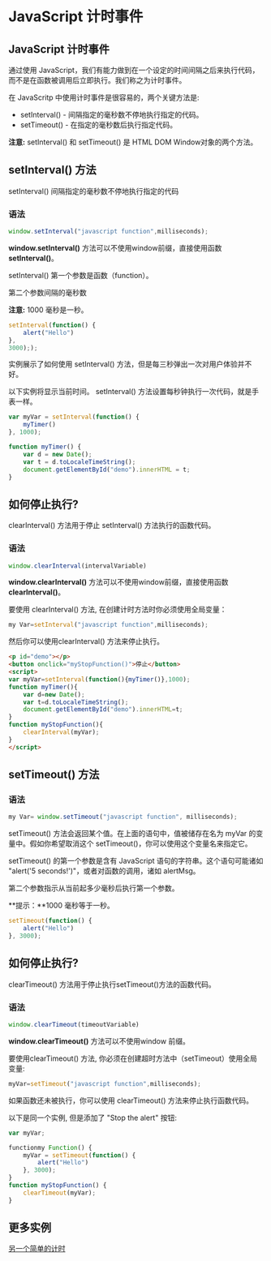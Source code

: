# JavaScript 计时事件

## JavaScript 计时事件

通过使用 JavaScript，我们有能力做到在一个设定的时间间隔之后来执行代码，而不是在函数被调用后立即执行。我们称之为计时事件。

在 JavaScritp 中使用计时事件是很容易的，两个关键方法是:

- setInterval() - 间隔指定的毫秒数不停地执行指定的代码。
- setTimeout() -  在指定的毫秒数后执行指定代码。

**注意:** setInterval() 和 setTimeout() 是 HTML DOM Window对象的两个方法。

## setInterval() 方法

 setInterval() 间隔指定的毫秒数不停地执行指定的代码

### 语法

```javascript
window.setInterval("javascript function",milliseconds);
```

**window.setInterval()** 方法可以不使用window前缀，直接使用函数**setInterval()**。

setInterval() 第一个参数是函数（function）。

第二个参数间隔的毫秒数

**注意:** 1000 毫秒是一秒。

<!--sec data-title="每三秒弹出 &quot;hello&quot;" data-filename="js_setinterval1" ces-->
```javascript
setInterval(function() {
    alert("Hello")
},
3000););
```
<!--endsec-->

实例展示了如何使用 setInterval() 方法，但是每三秒弹出一次对用户体验并不好。

以下实例将显示当前时间。  setInterval() 方法设置每秒钟执行一次代码，就是手表一样。

<!--sec data-title="显示当前时间" data-filename="js_setinterval2" ces-->

```javascript
var myVar = setInterval(function() {
    myTimer()
}, 1000);

function myTimer() {
    var d = new Date();
    var t = d.toLocaleTimeString();
    document.getElementById("demo").innerHTML = t;
}
```
<!--endsec-->

## 如何停止执行?

clearInterval() 方法用于停止 setInterval() 方法执行的函数代码。

### 语法

```javascript
window.clearInterval(intervalVariable)
```

**window.clearInterval()** 方法可以不使用window前缀，直接使用函数**clearInterval()**。

要使用 clearInterval() 方法, 在创建计时方法时你必须使用全局变量：

```javascript
my Var=setInterval("javascript function",milliseconds);
```

然后你可以使用clearInterval() 方法来停止执行。

<!--sec data-title="以下例子,我们添加了 &quot;停止&quot; 按钮" data-filename="js_setinterval3" ces-->
```html
<p id="demo"></p>
<button onclick="myStopFunction()">停止</button>
<script>
var myVar=setInterval(function(){myTimer()},1000);
function myTimer(){
    var d=new Date();
    var t=d.toLocaleTimeString();
    document.getElementById("demo").innerHTML=t;
}
function myStopFunction(){
    clearInterval(myVar);
}
</script>
```
<!--endsec-->

## setTimeout() 方法

### 语法

```javascript
my Var= window.setTimeout("javascript function", milliseconds);
```

setTimeout() 方法会返回某个值。在上面的语句中，值被储存在名为 myVar 的变量中。假如你希望取消这个 setTimeout()，你可以使用这个变量名来指定它。

setTimeout() 的第一个参数是含有 JavaScript 语句的字符串。这个语句可能诸如 "alert('5 seconds!')"，或者对函数的调用，诸如 alertMsg。

第二个参数指示从当前起多少毫秒后执行第一个参数。

**提示：**1000 毫秒等于一秒。

<!--sec data-title="等待3秒，然后弹出 &quot;Hello&quot;" data-filename="js_timing1" ces-->
```javascript
setTimeout(function() {
    alert("Hello")
}, 3000);
```
<!--endsec-->

## 如何停止执行?

 clearTimeout() 方法用于停止执行setTimeout()方法的函数代码。

### 语法

```javascript
window.clearTimeout(timeoutVariable)
```

**window.clearTimeout()** 方法可以不使用window 前缀。

要使用clearTimeout() 方法, 你必须在创建超时方法中（setTimeout）使用全局变量:

```javascript
myVar=setTimeout("javascript function",milliseconds);
```

如果函数还未被执行，你可以使用 clearTimeout() 方法来停止执行函数代码。

<!--sec data-title="实例" data-filename="js_settimeout2" ces-->
以下是同一个实例, 但是添加了 "Stop the alert" 按钮:

```javascript
var myVar;

functionmy Function() {
    myVar = setTimeout(function() {
        alert("Hello")
    }, 3000);
}
function myStopFunction() {
    clearTimeout(myVar);
}
```
<!--endsec-->

## 更多实例

<a target="_blank" href="../run/run.html#filename=js_timing2">另一个简单的计时</a>